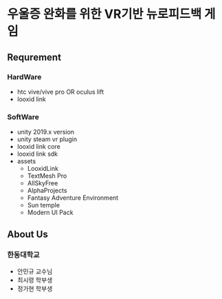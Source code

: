 # 우울증 완화를 위한 VR기반 뉴로피드백 게임
## Requrement
### HardWare
  - htc vive/vive pro OR oculus lift
  - looxid link
### SoftWare
  - unity 2019.x version
  - unity steam vr plugin
  - looxid link core
  - looxid link sdk
  - assets
    - LooxidLink
    - TextMesh Pro
    - AllSkyFree
    - AlphaProjects
    - Fantasy Adventure Environment
    - Sun temple
    - Modern UI Pack
## About Us
### 한동대학교
  - 안민규 교수님
  - 최시령 학부생
  - 정가현 학부생
